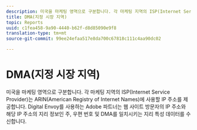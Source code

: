 ```yaml
---
description: 미국을 마케팅 영역으로 구분합니다. 각 마케팅 지역의 ISP(Internet Service Provider)는 ARIN(American Registry of Internet Names)에 사용할 IP 주소를 제공합니다. Digital Envoy를 사용하는 Adobe 파트너는 웹 사이트 방문자의 IP 주소와 해당 IP 주소의 지리 정보인 주, 우편 번호 및 DMA를 일치시키는 지리 특성 데이터를 수신합니다.
title: DMA(지정 시장 지역)
topic: Reports
uuid: c1fea458-9a90-4440-b62f-d8d85090e9f8
translation-type: tm+mt
source-git-commit: 99ee24efaa517e8da700c67818c111c4aa90dc02

---
```



# DMA(지정 시장 지역)

미국을 마케팅 영역으로 구분합니다. 각 마케팅 지역의 ISP(Internet Service Provider)는 ARIN(American Registry of Internet Names)에 사용할 IP 주소를 제공합니다. Digital Envoy를 사용하는 Adobe 파트너는 웹 사이트 방문자의 IP 주소와 해당 IP 주소의 지리 정보인 주, 우편 번호 및 DMA를 일치시키는 지리 특성 데이터를 수신합니다.

